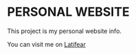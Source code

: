 # PERSONAL WEBSITE

This project is my personal website info.

You can visit me on [Latifear](latifear16.github.io)